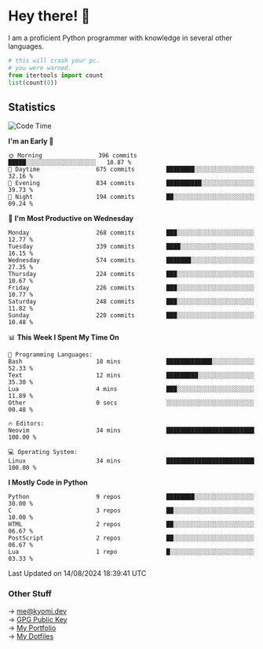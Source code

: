 # Hey there! 👋

I am a proficient Python programmer with knowledge in several other languages.

```py
# this will crash your pc.
# you were warned.
from itertools import count
list(count(0))
```

## Statistics
<!--START_SECTION:waka-->
![Code Time](http://img.shields.io/badge/Code%20Time-1%2C521%20hrs-blue)

**I'm an Early 🐤** 

```text
🌞 Morning                396 commits         █████░░░░░░░░░░░░░░░░░░░░   18.87 % 
🌆 Daytime                675 commits         ████████░░░░░░░░░░░░░░░░░   32.16 % 
🌃 Evening                834 commits         ██████████░░░░░░░░░░░░░░░   39.73 % 
🌙 Night                  194 commits         ██░░░░░░░░░░░░░░░░░░░░░░░   09.24 % 
```
📅 **I'm Most Productive on Wednesday** 

```text
Monday                   268 commits         ███░░░░░░░░░░░░░░░░░░░░░░   12.77 % 
Tuesday                  339 commits         ████░░░░░░░░░░░░░░░░░░░░░   16.15 % 
Wednesday                574 commits         ███████░░░░░░░░░░░░░░░░░░   27.35 % 
Thursday                 224 commits         ███░░░░░░░░░░░░░░░░░░░░░░   10.67 % 
Friday                   226 commits         ███░░░░░░░░░░░░░░░░░░░░░░   10.77 % 
Saturday                 248 commits         ███░░░░░░░░░░░░░░░░░░░░░░   11.82 % 
Sunday                   220 commits         ███░░░░░░░░░░░░░░░░░░░░░░   10.48 % 
```


📊 **This Week I Spent My Time On** 

```text
💬 Programming Languages: 
Bash                     18 mins             █████████████░░░░░░░░░░░░   52.33 % 
Text                     12 mins             █████████░░░░░░░░░░░░░░░░   35.30 % 
Lua                      4 mins              ███░░░░░░░░░░░░░░░░░░░░░░   11.89 % 
Other                    0 secs              ░░░░░░░░░░░░░░░░░░░░░░░░░   00.48 % 

🔥 Editors: 
Neovim                   34 mins             █████████████████████████   100.00 % 

💻 Operating System: 
Linux                    34 mins             █████████████████████████   100.00 % 
```

**I Mostly Code in Python** 

```text
Python                   9 repos             ████████░░░░░░░░░░░░░░░░░   30.00 % 
C                        3 repos             ██░░░░░░░░░░░░░░░░░░░░░░░   10.00 % 
HTML                     2 repos             ██░░░░░░░░░░░░░░░░░░░░░░░   06.67 % 
PostScript               2 repos             ██░░░░░░░░░░░░░░░░░░░░░░░   06.67 % 
Lua                      1 repo              █░░░░░░░░░░░░░░░░░░░░░░░░   03.33 % 
```




 Last Updated on 14/08/2024 18:39:41 UTC
<!--END_SECTION:waka-->

### Other Stuff

→ [me@kyomi.dev](mailto:me@kyomi.dev)\
→ [GPG Public Key](https://github.com/bitterteriyaki.gpg)\
→ [My Portfolio](https://kyomi.dev)\
→ [My Dotfiles](https://github.com/bitterteriyaki/dotfiles)
